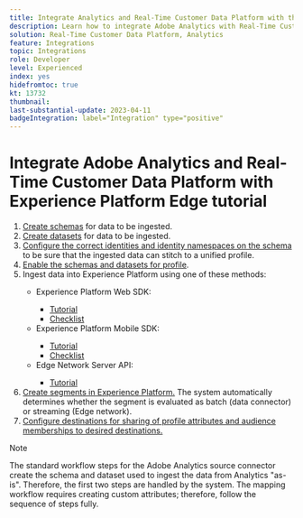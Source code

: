 ```yaml
---
title: Integrate Analytics and Real-Time Customer Data Platform with the Experience Platform Edge tutorial
description: Learn how to integrate Adobe Analytics with Real-Time Customer Data Platform using the AEP Web SDK, AEP Mobile SDK, or the Edge Network Server API.
solution: Real-Time Customer Data Platform, Analytics
feature: Integrations
topic: Integrations
role: Developer
level: Experienced
index: yes
hidefromtoc: true
kt: 13732
thumbnail:
last-substantial-update: 2023-04-11
badgeIntegration: label="Integration" type="positive"
---
```


# Integrate Adobe Analytics and Real-Time Customer Data Platform with Experience Platform Edge tutorial

<ol>
    <li><a href="https://experienceleague.adobe.com/?lang=en#dashboard/learning" _target="_blank" rel="noopener noreferrer">Create schemas</a> for data to be ingested.</li>
    <li><a href="https://experienceleague.adobe.com/docs/platform-learn/tutorials/data-ingestion/create-datasets-and-ingest-data.html" _target="_blank" rel="noopener noreferrer">Create datasets</a> for data to be ingested.</a></li>
    <li><a href="https://experienceleague.adobe.com/docs/platform-learn/tutorials/identities/label-ingest-and-verify-identity-data.html?lang=en" _target="_blank" rel="noopener noreferrer">Configure the correct identities and identity namespaces on the schema</a> to be sure that the ingested data can stitch to a unified profile.</li>
    <li><a href="https://experienceleague.adobe.com/docs/platform-learn/tutorials/profiles/bring-data-into-the-real-time-customer-profile.html" _target="_blank" rel="noopener noreferrer">Enable the schemas and datasets for profile</a>.</li>
    <li>Ingest data into Experience Platform using one of these methods:</li>
        <ul>
           <li>Experience Platform Web SDK:</li>
                <ul>
                    <li><a href="https://experienceleague.adobe.com/docs/platform-learn/implement-web-sdk/overview.html" _target="_blank" rel="noopener noreferrer">Tutorial</a></li>
                    <li><a href="https://experienceleague.adobe.com/docs/analytics/implementation/aep-edge/web-sdk/overview.html" _target="_blank" rel="noopener noreferrer">Checklist</a></li>
                </ul>
            <li>Experience Platform Mobile SDK:</li>
                <ul>
                    <li><a href="https://experienceleague.adobe.com/docs/platform-learn/data-collection/mobile-sdk/create-mobile-properties.html" _target="_blank" rel="noopener noreferrer">Tutorial</a></li>
                    <li><a href="https://experienceleague.adobe.com/docs/analytics/implementation/aep-edge/mobile-sdk/overview.html" _target="_blank" rel="noopener noreferrer">Checklist</a></li>
                </ul></li>
            <li>Edge Network Server API:</li>
                <ul>
                    <li><a href="https://experienceleague.adobe.com/docs/experience-platform/edge-network-server-api/interacting-other-adobe-solutions/interacting-adobe-analytics.html" _target="_blank" rel="noopener noreferrer">Tutorial</a></li>
                </ul>
       </ul>
    <li><a href="https://experienceleague.adobe.com/docs/platform-learn/tutorials/segments/create-segments.html" _target="_blank" rel="noopener noreferrer">Create segments in Experience Platform.</a> The system automatically determines whether the segment is evaluated as batch (data connector) or streaming (Edge network).</li>
    <li><a href="https://experienceleague.adobe.com/docs/platform-learn/tutorials/destinations/create-destinations-and-activate-data.html" _target="_blank" rel="noopener noreferrer">Configure destinations for sharing of profile attributes and audience memberships to desired destinations.</a></li>
</ol>

>[!NOTE]
>
>The standard workflow steps for the Adobe Analytics source connector create the schema and dataset used to ingest the data from Analytics "as-is". Therefore, the first two steps are handled by the system. The mapping workflow requires creating custom attributes; therefore, follow the sequence of steps fully.
